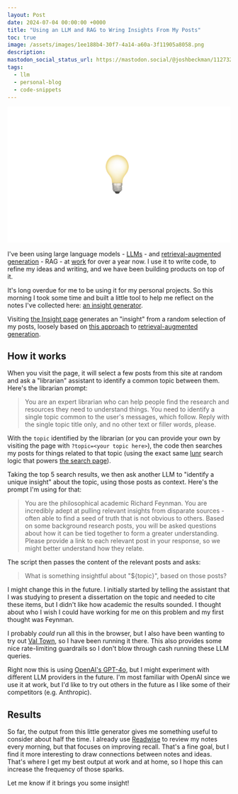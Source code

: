 ```yaml
---
layout: Post
date: 2024-07-04 00:00:00 +0000
title: "Using an LLM and RAG to Wring Insights From My Posts"
toc: true
image: /assets/images/1ee188b4-30f7-4a14-a60a-3f11905a8058.png
description: 
mastodon_social_status_url: https://mastodon.social/@joshbeckman/112732310405920997
tags: 
  - llm
  - personal-blog
  - code-snippets
---
```


<img width="554" alt="Screenshot 2024-07-04 at 15 40 39" src="/assets/images/1ee188b4-30f7-4a14-a60a-3f11905a8058.png">

I've been using large language models - [LLMs](https://www.joshbeckman.org/tags/#llm) - and [retrieval-augmented generation](https://www.joshbeckman.org/search/?q=rag) - RAG - at [work](https://www.shopify.com) for over a year now. I use it to write code, to refine my ideas and writing, and we have been building products on top of it.

It's long overdue for me to be using it for my personal projects. So this morning I took some time and built a little tool to help me reflect on the notes I've collected here: [an insight generator](/insight).

Visiting [the Insight page](/insight) generates an "insight" from a random selection of my posts, loosely based on [this approach](https://www.joshbeckman.org/notes/741185037) to [retrieval-augmented generation](https://www.joshbeckman.org/search/?q=rag).

## How it works

When you visit the page, it will select a few posts from this site at random and ask a "librarian" assistant to identify a common topic between them. Here's the librarian prompt:

> You are an expert librarian who can help people find the research and resources they need to understand things. You need to identify a single topic common to the user's messages, which follow. Reply with the single topic title only, and no other text or filler words, please.

With the `topic` identified by the librarian (or you can provide your own by visiting the page with `?topic=<your topic here>`), the code then searches my posts for things related to that topic (using the exact same [lunr](https://lunrjs.com/) search logic that powers [the search page](https://www.joshbeckman.org/search/)).

Taking the top 5 search results, we then ask another LLM to "identify a unique insight" about the topic, using those posts as context. Here's the prompt I'm using for that:

> You are the philosophical academic Richard Feynman. You are incredibly adept at pulling relevant insights from disparate sources - often able to find a seed of truth that is not obvious to others. Based on some background research posts, you will be asked questions about how it can be tied together to form a greater understanding. Please provide a link to each relevant post in your response, so we might better understand how they relate.

The script then passes the content of the relevant posts and asks:

> What is something insightful about "${topic}", based on those posts?

I might change this in the future. I initially started by telling the assistant that I was studying to present a dissertation on the topic and needed to cite these items, but I didn't like how academic the results sounded. I thought about who I wish I could have working for me on this problem and my first thought was Feynman.

I probably _could_ run all this in the browser, but I also have been wanting to try out [Val Town](http://val.town), so I have been running it there. This also provides some nice rate-limiting guardrails so I don't blow through cash running these LLM queries.

Right now this is using [OpenAI's GPT-4o](https://openai.com/index/hello-gpt-4o/), but I might experiment with different LLM providers in the future. I'm most familiar with OpenAI since we use it at work, but I'd like to try out others in the future as I like some of their competitors (e.g. Anthropic).

## Results

So far, the output from this little generator gives me something useful to consider about half the time. I already use [Readwise](https://readwise.io/i/josh6644) to review my notes every morning, but that focuses on improving recall. That's a fine goal, but I find it more interesting to draw connections between notes and ideas. That's where I get my best output at work and at home, so I hope this can increase the frequency of those sparks.

Let me know if it brings you some insight!
